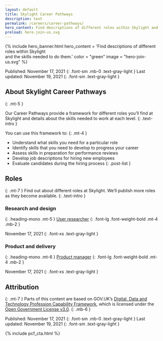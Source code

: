 ```yaml
---
layout: default
title: Skylight Career Pathways
description: text
permalink: /careers/career-pathways/
hero_content: Find descriptions of different roles within Skylight and the skills needed to do them.
preload: hero-join-us.svg
---
```


{% include hero_banner.html
  hero_content = 'Find descriptions of different roles within Skylight <br class="linebreak">and the skills needed to do them.'
  color = "green"
  image = "hero-join-us.svg"
%}

<div class="maxw-prose grid-container text page--join__textx">
  <div class="text prose" id="" markdown="1">
Published: November 17, 2021
{: .font-sm .mb-0 .text-gray-light }
Last updated: November 19, 2021
{: .font-sm .text-gray-light }

## About Skylight Career Pathways
{: .mt-5 }

Our Career Pathways provide a framework for different roles you’ll find at Skylight and details about the skills needed to work at each level.
{: .text-intro }

You can use this framework to:
{: .mt-4 }

- Understand what skills you need for a particular role
- Identify skills that you need to develop to progress your career
- Assess skills in preparation for performance reviews
- Develop job descriptions for hiring new employees
- Evaluate candidates during the hiring process
{: .post-list }

## Roles
{: .mt-7 }
Find out about different roles at Skylight. We’ll publish more roles as they become available.
{: .text-intro }

### Research and design
{: .heading-mono .mt-5 }
[User researcher](/careers/career-pathways/user-researcher/)
{: .font-lg .font-weight-bold .mt-4 .mb-2 }

November 17, 2021
{: .font-xs .text-gray-light }

### Product and delivery
{: .heading-mono .mt-6 }
[Product manager](/careers/career-pathways/product-manager/)
{: .font-lg .font-weight-bold .mt-4 .mb-2 }

November 17, 2021
{: .font-xs .text-gray-light }

## Attribution
{: .mt-7 }
Parts of this content are based on GOV.UK’s [Digital, Data and Technology Profession Capability Framework](https://www.gov.uk/government/collections/digital-data-and-technology-profession-capability-framework), which is licensed under the [Open Government License v3.0](https://www.nationalarchives.gov.uk/doc/open-government-licence/version/3/).
{: .mb-6 }

Published: November 17, 2021
{: .font-sm .mb-0 .text-gray-light }
Last updated: November 19, 2021
{: .font-sm .text-gray-light }
  </div>
</div>

{% include pcf_cta.html %}
